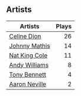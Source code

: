 ## Artists
Artists | Plays 
----- | -----: 
[Celine Dion](/artists/celine-dion-39068) | 26
[Johnny Mathis](/artists/johnny-mathis-14581) | 14
[Nat King Cole](/artists/nat-king-cole-3428) | 11
[Andy Williams](/artists/andy-williams-16425) | 8
[Tony Bennett](/artists/tony-bennett-2564) | 4
[Aaron Neville](/artists/aaron-neville-384) | 2

